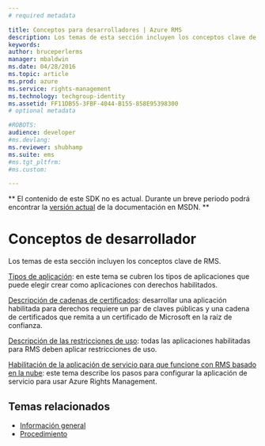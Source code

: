 ```yaml
---
# required metadata

title: Conceptos para desarrolladores | Azure RMS
description: Los temas de esta sección incluyen los conceptos clave de RMS.
keywords:
author: bruceperlerms
manager: mbaldwin
ms.date: 04/28/2016
ms.topic: article
ms.prod: azure
ms.service: rights-management
ms.technology: techgroup-identity
ms.assetid: FF11DB55-3FBF-4044-B155-858E95398300
# optional metadata

#ROBOTS:
audience: developer
#ms.devlang:
ms.reviewer: shubhamp
ms.suite: ems
#ms.tgt_pltfrm:
#ms.custom:

---
```

** El contenido de este SDK no es actual. Durante un breve periodo podrá encontrar la [versión actual](https://msdn.microsoft.com/library/windows/desktop/hh535290(v=vs.85).aspx) de la documentación en MSDN. **
# Conceptos de desarrollador

Los temas de esta sección incluyen los conceptos clave de RMS.

[Tipos de aplicación](application-types.md): en este tema se cubren los tipos de aplicaciones que puede elegir crear como aplicaciones con derechos habilitados.

[Descripción de cadenas de certificados](understanding-certificate-chains.md): desarrollar una aplicación habilitada para derechos requiere un par de claves públicas y una cadena de certificados que remita a un certificado de Microsoft en la raíz de confianza.

[Descripción de las restricciones de uso](understanding-usage-restrictions.md): todas las aplicaciones habilitadas para RMS deben aplicar restricciones de uso.

[Habilitación de la aplicación de servicio para que funcione con RMS basado en la nube](how-to-use-file-api-with-aadrm-cloud.md): este tema describe los pasos para configurar la aplicación de servicio para usar Azure Rights Management.

 

## Temas relacionados ##
- [Información general](ad-rms-overview.md)
- [Procedimiento](how-to-use-msipc.md)
 

 


<!--HONumber=Jun16_HO1-->


